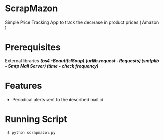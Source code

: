 # ScrapMazon
Simple Price Tracking App to track the decrease in  product prices ( Amazon )

#  Prerequisites
 External libraries
     ***(bs4 -BeautifulSoup)***
     ***(urllib.request - Requests)***
     ***(smtplib - Smtp Mail Server)***
     ***(time - check frequency)***


    

# Features
* Periodical alerts sent to the described mail id

#  Running Script

     $ python scrapmazon.py
